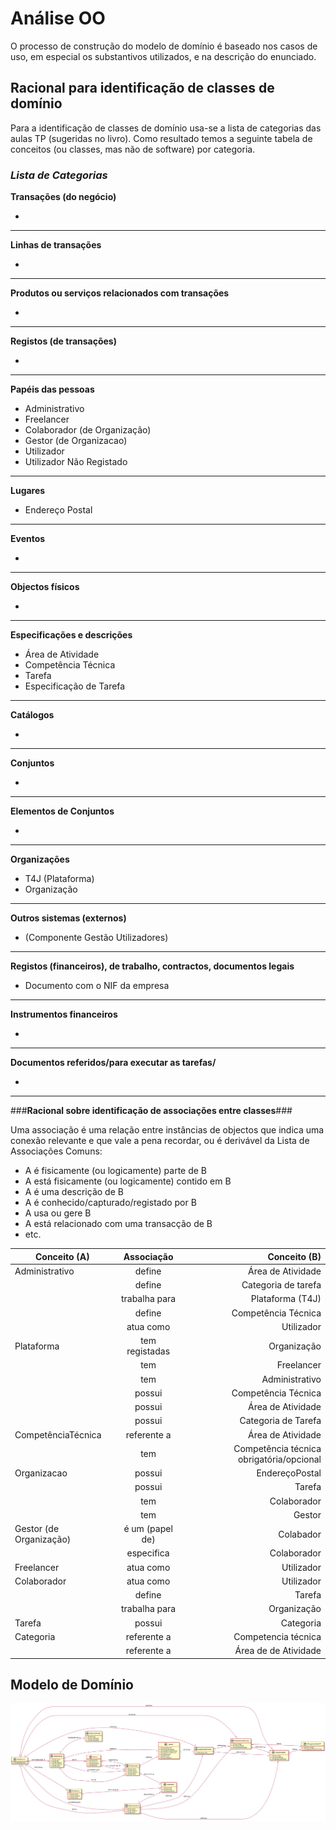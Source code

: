 
# Análise OO #
O processo de construção do modelo de domínio é baseado nos casos de uso, em especial os substantivos utilizados, e na descrição do enunciado.
## Racional para identificação de classes de domínio ##
Para a identificação de classes de domínio usa-se a lista de categorias das aulas TP (sugeridas no livro). Como resultado temos a seguinte tabela de conceitos (ou classes, mas não de software) por categoria.

### _Lista de Categorias_ ###

**Transações (do negócio)**

*

---

**Linhas de transações**

*

---

**Produtos ou serviços relacionados com transações**

*  

---


**Registos (de transações)**

* 

---  


**Papéis das pessoas**

* Administrativo
* Freelancer
* Colaborador (de Organização)
* Gestor (de Organizacao)
* Utilizador
* Utilizador Não Registado

---


**Lugares**

*  Endereço Postal

---

**Eventos**

*

---


**Objectos físicos**

*

---


**Especificações e descrições**

*  Área de Atividade
*  Competência Técnica
* Tarefa
* Especificação de Tarefa

---


**Catálogos**

*  

---


**Conjuntos**

*  

---


**Elementos de Conjuntos**

*  

---


**Organizações**

*  T4J (Plataforma)
*  Organização

---

**Outros sistemas (externos)**

*  (Componente Gestão Utilizadores)


---


**Registos (financeiros), de trabalho, contractos, documentos legais**

* Documento com o NIF da empresa

---


**Instrumentos financeiros**

*  

---


**Documentos referidos/para executar as tarefas/**

* 
---



###**Racional sobre identificação de associações entre classes**###

Uma associação é uma relação entre instâncias de objectos que indica uma conexão relevante e que vale a pena recordar, ou é derivável da Lista de Associações Comuns:

+ A é fisicamente (ou logicamente) parte de B
+ A está fisicamente (ou logicamente) contido em B
+ A é uma descrição de B
+ A é conhecido/capturado/registado por B
+ A usa ou gere B
+ A está relacionado com uma transacção de B
+ etc.



| Conceito (A) 		|  Associação   		|  Conceito (B) |
|----------	   		|:-------------:		|------:       |
| Administrativo  	| define    		 	| Área de Atividade  |
| 				 	| define    		 	| Categoria de tarefa  |
| 				 	| trabalha para    	 	|Plataforma (T4J)      |
| 						| define            | Competência Técnica  |
|						| atua como			| Utilizador |
| Plataforma			| tem registadas    | Organização  |
|						| tem     			| Freelancer  |
|						| tem     			| Administrativo  |
| 						| possui     		| Competência Técnica  |
| 						| possui     		| Área de Atividade  |
| 						| possui     		| Categoria de Tarefa  |
| CompetênciaTécnica    | referente a       | Área de Atividade  |
| 						| tem			    | Competência técnica obrigatória/opcional |
| Organizacao			| possui      	    | EndereçoPostal  |
| 						| possui			| Tarefa |
|						| tem               | Colaborador |
|						| tem		     	| Gestor |
| Gestor (de Organização)| é um (papel de)  | Colabador |
| 					     | especifica	    | Colaborador |
| Freelancer			| atua como			| Utilizador |
| Colaborador			| atua como			| Utilizador |
| 						| define			| Tarefa |
| 						| trabalha para 	| Organização |
| Tarefa			    | possui			| Categoria |
| Categoria			    | referente	a		| Competencia técnica|
| 		    | referente	a		| Área de de Atividade|

## Modelo de Domínio

![MD.svg](MD.svg)




